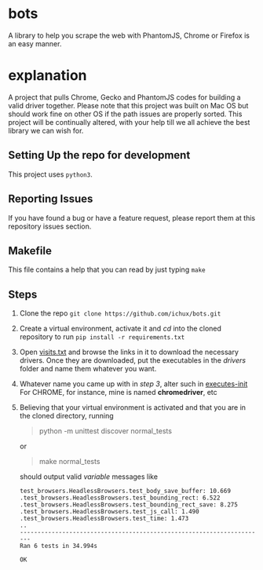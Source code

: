 # bots
A library to help you scrape the web with PhantomJS, Chrome or Firefox is an easy manner.

# explanation
A project that pulls Chrome, Gecko and PhantomJS codes for building a valid driver together. Please note that this
project was built on Mac OS but should work fine on other OS if the path issues are properly sorted. This project will
be continually altered, with your help till we all achieve the best library we can wish for.

## Setting Up the repo for development
This project uses `python3`.

## Reporting Issues
If you have found a bug or have a feature request, please report them at this repository issues section.

## Makefile
This file contains a help that you can read by just typing `make`

## Steps
1. Clone the repo
    ```git clone https://github.com/ichux/bots.git```

2. Create a virtual environment, activate it and *cd* into the cloned repository to run
    ```pip install -r requirements.txt```

3. Open [visits.txt](executes/visits.txt) and browse the links in it to download the necessary drivers. Once they are
    downloaded, put the executables in the *drivers* folder and name them whatever you want.

4. Whatever name you came up with in *step 3*, alter such in [executes-init](executes/__init__.py)
    For CHROME, for instance, mine is named __chromedriver__, etc


5. Believing that your virtual environment is activated and that you are in the cloned directory, running
    > python -m unittest discover normal_tests
   
    or
   
   > make normal_tests

   should output valid _variable_ messages like
    ```
    test_browsers.HeadlessBrowsers.test_body_save_buffer: 10.669
    .test_browsers.HeadlessBrowsers.test_bounding_rect: 6.522
    .test_browsers.HeadlessBrowsers.test_bounding_rect_save: 8.275
    .test_browsers.HeadlessBrowsers.test_js_call: 1.490
    .test_browsers.HeadlessBrowsers.test_time: 1.473
    ..
    ----------------------------------------------------------------------
    Ran 6 tests in 34.994s
    
    OK
    ```
